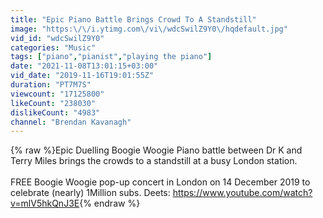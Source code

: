 ```yaml
---
title: "Epic Piano Battle Brings Crowd To A Standstill"
image: "https:\/\/i.ytimg.com\/vi\/wdcSwilZ9Y0\/hqdefault.jpg"
vid_id: "wdcSwilZ9Y0"
categories: "Music"
tags: ["piano","pianist","playing the piano"]
date: "2021-11-08T13:01:15+03:00"
vid_date: "2019-11-16T19:01:55Z"
duration: "PT7M7S"
viewcount: "17125800"
likeCount: "238030"
dislikeCount: "4983"
channel: "Brendan Kavanagh"
---
```

{% raw %}Epic Duelling Boogie Woogie Piano battle between Dr K and Terry Miles brings the crowds to a standstill at a busy London station.<br /><br />FREE Boogie Woogie pop-up concert in London on 14 December 2019 to celebrate (nearly) 1Million subs. Deets: <a rel="nofollow" target="blank" href="https://www.youtube.com/watch?v=mlV5hkQnJ3E">https://www.youtube.com/watch?v=mlV5hkQnJ3E</a>{% endraw %}
